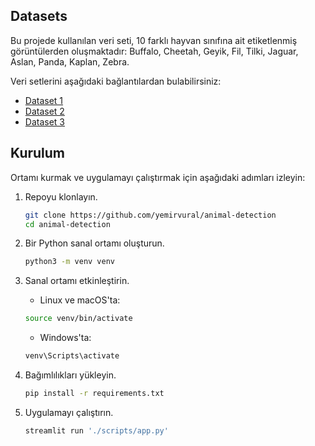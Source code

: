 ## Datasets
Bu projede kullanılan veri seti, 10 farklı hayvan sınıfına ait etiketlenmiş görüntülerden oluşmaktadır: Buffalo, Cheetah, Geyik, Fil, Tilki, Jaguar, Aslan, Panda, Kaplan, Zebra.


Veri setlerini aşağıdaki bağlantılardan bulabilirsiniz:
- [Dataset 1](https://www.kaggle.com/datasets/biancaferreira/african-wildlife)
- [Dataset 2](https://www.kaggle.com/datasets/brsdincer/danger-of-extinction-animal-image-set)
- [Dataset 3](https://www.kaggle.com/datasets/antoreepjana/animals-detection-images-dataset )

## Kurulum
Ortamı kurmak ve uygulamayı çalıştırmak için aşağıdaki adımları izleyin:
1. Repoyu klonlayın.
    ```bash
    git clone https://github.com/yemirvural/animal-detection
    cd animal-detection
    ```

2. Bir Python sanal ortamı oluşturun.
    ``` bash
    python3 -m venv venv
    ```

3. Sanal ortamı etkinleştirin.
    - Linux ve macOS'ta:
    ``` bash
    source venv/bin/activate
    ```
    - Windows'ta:
    ``` bash
    venv\Scripts\activate
    ```

4. Bağımlılıkları yükleyin.
    ```bash
    pip install -r requirements.txt
    ```
5. Uygulamayı çalıştırın.
    ```python
    streamlit run './scripts/app.py'
    ```
